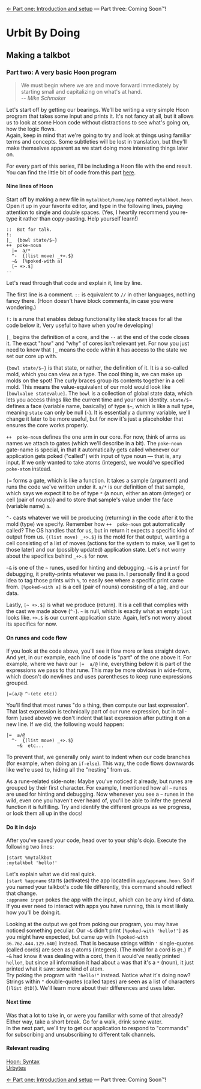 [← Part one: Introduction and setup](1.md) — Part three: Coming Soon™!

# Urbit By Doing
## Making a talkbot
### Part two: A very basic Hoon program

> We must begin where we are and move forward immediately by starting small and capitalizing on what's at hand.  
-- *Mike Schmoker*

Let's start off by getting our bearings. We'll be writing a very simple Hoon program that takes some input and prints it. It's not fancy at all, but it allows us to look at some Hoon code without distractions to see what's going on, how the logic flows.  
Again, keep in mind that we're going to try and look at things using familiar terms and concepts. Some subtleties will be lost in translation, but they'll make themselves apparent as we start doing more interesting things later on.

For every part of this series, I'll be including a Hoon file with the end result. You can find the little bit of code from this part [here](2.hoon).

#### Nine lines of Hoon

Start off by making a new file in `mytalkbot/home/app` named `mytalkbot.hoon`. Open it up in your favorite editor, and type in the following lines, paying attention to single and double spaces. (Yes, I heartily recommend you re-type it rather than copy-pasting. Help yourself learn!)

```
::  Bot for talk.
!:
|_  {bowl state/$~}
++  poke-noun
  |=  a/*
  ^-  {(list move) _+>.$}
  ~&  [%poked-with a]
  [~ +>.$]
--
```

Let's read through that code and explain it, line by line.

The first line is a comment. `::` is equivalent to `//` in other languages, nothing fancy there. (Hoon doesn't have block comments, in case you were wondering.)

`!:` is a rune that enables debug functionality like stack traces for all the code below it. Very useful to have when you're developing!

`|_` begins the definition of a core, and the `--` at the end of the code closes it. The exact "how" and "why" of cores isn't relevant yet. For now you just need to know that `|_` means the code within it has access to the state we set our core up with.

`{bowl state/$~}` is that state, or rather, the definition of it. It is a so-called mold, which you can view as a type. The cool thing is, we can make up molds on the spot! The curly braces group its contents together in a cell mold. This means the value-equivalent of our mold would look like `[bowlvalue statevalue]`. The `bowl` is a collection of global state data, which lets you access things like the current time and your own identity. `state/$~` defines a face (variable name, basically) of type `$~`, which is like a null type, meaning `state` can only be null (`~`). It is essentially a dummy variable, we'll change it later to be more useful, but for now it's just a placeholder that ensures the core works properly.

`++  poke-noun` defines the one arm in our core. For now, think of arms as names we attach to gates (which we'll describe in a bit). The `poke-noun` gate-name is special, in that it automatically gets called whenever our application gets poked ("called") with input of type noun — that is, any input. If we only wanted to take atoms (integers), we would've specified `poke-atom` instead.

`|=` forms a gate, which is like a function. It takes a sample (argument) and runs the code we've written under it. `a/*` is our definition of that sample, which says we expect it to be of type `*` (a noun, either an atom (integer) or cell (pair of nouns)) and to store that sample's value under the face (variable name) `a`.

`^-` casts whatever we will be producing (returning) in the code after it to the mold (type) we specify. Remember how `++  poke-noun` got automatically called? The OS handles that for us, but in return it expects a specific kind of output from us. `{(list move) _+>.$}` is the mold for that output, wanting a cell consisting of a list of moves (actions for the system to make, we'll get to those later) and our (possibly updated) application state. Let's not worry about the specifics behind `_+>.$` for now.

`~&` is one of the `~` runes, used for hinting and debugging. `~&` is a `printf` for debugging, it pretty-prints whatever we pass in. I personally find it a good idea to tag those prints with `%`, to easily see where a specific print came from. `[%poked-with a]` is a cell (pair of nouns) consisting of a tag, and our data.

Lastly, `[~ +>.$]` is what we produce (return). It is a cell that complies with the cast we made above (`^-`). `~` is null, which is exactly what an empty `list` looks like. `+>.$` is our current application state. Again, let's not worry about its specifics for now.

#### On runes and code flow

If you look at the code above, you'll see it flow more or less straight down. And yet, in our example, each line of code is "part" of the one above it. For example, where we have our `|=  a/@` line, everything below it is part of the expressions we pass to that rune. This may be more obvious in wide-form, which doesn't do newlines and uses parentheses to keep rune expressions grouped.

```
|=(a/@ ^-(etc etc))
```

You'll find that most runes "do a thing, then compute our last expression". That last expression is technically part of our rune expression, but in tall-form (used above) we don't indent that last expression after putting it on a new line. If we did, the following would happen:

```
|=  a/@
  ^-  {(list move) _+>.$}
    ~&  etc...
```

To prevent that, we generally only want to indent when our code branches (for example, when doing an `if-else`). This way, the code flows downwards like we're used to, hiding all the "nesting" from us.

As a rune-related side-note: Maybe you've noticed it already, but runes are grouped by their first character. For example, I mentioned how all `~` runes are used for hinting and debugging. Now whenever you see a `~` runes in the wild, even one you haven't ever heard of, you'll be able to infer the general function it is fulfilling. Try and identify the different groups as we progress, or look them all up in the docs!

#### Do it in dojo

After you've saved your code, head over to your ship's dojo. Execute the following two lines:

```
|start %mytalkbot
:mytalkbot 'hello!'
```

Let's explain what we did real quick.  
`|start %appname` starts (activates) the app located in `app/appname.hoon`. So if you named your talkbot's code file differently, this command should reflect that change.  
`:appname input` pokes the app with the input, which can be any kind of data. If you ever need to interact with apps you have running, this is most likely how you'll be doing it.

Looking at the output we got from poking our program, you may have noticed something peculiar. Our `~&` didn't print `[%poked-with 'hello!']` as you might have expected, but came up with `[%poked-with 36.762.444.129.640]` instead. That is because strings within `'` single-quotes (called cords) are seen as `@` atoms (integers). (The mold for a cord is `@t`.) If `~&` had know it was dealing with a cord, then it would've neatly printed `hello!`, but since all information it had about `a` was that it's a `*` (noun), it just printed what it saw: some kind of atom.  
Try poking the program with `"hello!"` instead. Notice what it's doing now? Strings within `"` double-quotes (called tapes) are seen as a list of characters (`(list @tD)`). We'll learn more about their differences and uses later.

#### Next time

Was that a lot to take in, or were you familiar with some of that already? Either way, take a short break. Go for a walk, drink some water.  
In the next part, we'll try to get our application to respond to "commands" for subscribing and unsubscribing to different talk channels.

#### Relevant reading

[Hoon: Syntax](http://urbit.org/docs/hoon/syntax/)  
[Urbytes](http://urbit.org/docs/byte/)

[← Part one: Introduction and setup](1.md) — Part three: Coming Soon™!